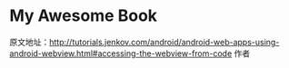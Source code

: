# My Awesome Book

原文地址：http://tutorials.jenkov.com/android/android-web-apps-using-android-webview.html#accessing-the-webview-from-code
作者
